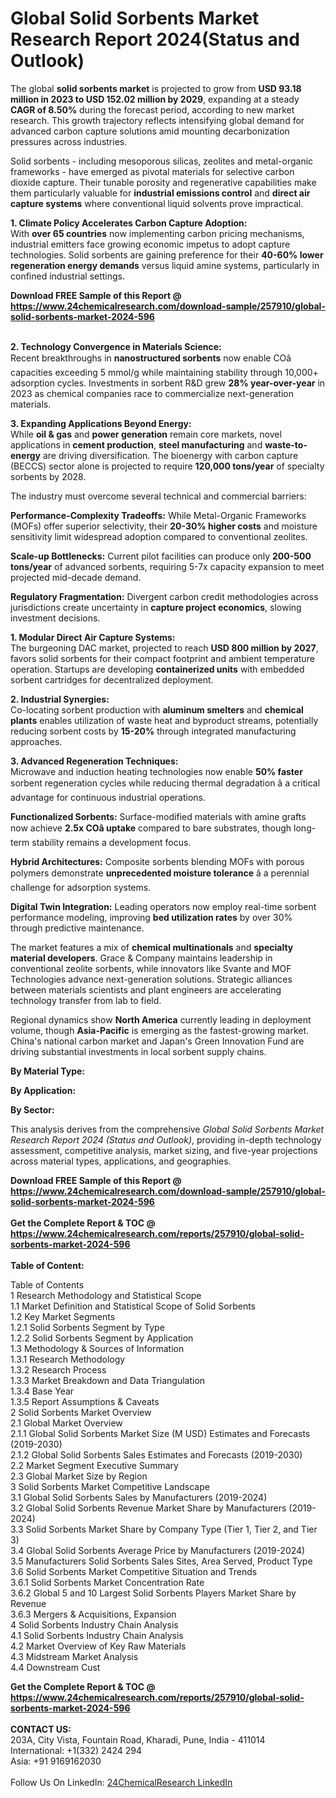 <h1>Global Solid Sorbents Market Research Report 2024(Status and Outlook)</h1><p>The global <strong>solid sorbents market</strong> is projected to grow from <strong>USD 93.18 million in 2023 to USD 152.02 million by 2029</strong>, expanding at a steady <strong>CAGR of 8.50%</strong> during the forecast period, according to new market research. This growth trajectory reflects intensifying global demand for advanced carbon capture solutions amid mounting decarbonization pressures across industries.</p><p>Solid sorbents - including mesoporous silicas, zeolites and metal-organic frameworks - have emerged as pivotal materials for selective carbon dioxide capture. Their tunable porosity and regenerative capabilities make them particularly valuable for <strong>industrial emissions control</strong> and <strong>direct air capture systems</strong> where conventional liquid solvents prove impractical.</p><p><strong>1. Climate Policy Accelerates Carbon Capture Adoption:</strong><br>
With <strong>over 65 countries</strong> now implementing carbon pricing mechanisms, industrial emitters face growing economic impetus to adopt capture technologies. Solid sorbents are gaining preference for their <strong>40-60% lower regeneration energy demands</strong> versus liquid amine systems, particularly in confined industrial settings.</p><div><b>Download FREE Sample of this Report @ 
            <a href="https://www.24chemicalresearch.com/download-sample/257910/global-solid-sorbents-market-2024-596">
            https://www.24chemicalresearch.com/download-sample/257910/global-solid-sorbents-market-2024-596</a></b></div><br><p><strong>2. Technology Convergence in Materials Science:</strong><br>
Recent breakthroughs in <strong>nanostructured sorbents</strong> now enable COâ capacities exceeding 5 mmol/g while maintaining stability through 10,000+ adsorption cycles. Investments in sorbent R&amp;D grew <strong>28% year-over-year</strong> in 2023 as chemical companies race to commercialize next-generation materials.</p><p><strong>3. Expanding Applications Beyond Energy:</strong><br>
While <strong>oil &amp; gas</strong> and <strong>power generation</strong> remain core markets, novel applications in <strong>cement production</strong>, <strong>steel manufacturing</strong> and <strong>waste-to-energy</strong> are driving diversification. The bioenergy with carbon capture (BECCS) sector alone is projected to require <strong>120,000 tons/year</strong> of specialty sorbents by 2028.</p><p>The industry must overcome several technical and commercial barriers:</p><p><strong>Performance-Complexity Tradeoffs:</strong> While Metal-Organic Frameworks (MOFs) offer superior selectivity, their <strong>20-30% higher costs</strong> and moisture sensitivity limit widespread adoption compared to conventional zeolites.</p><p><strong>Scale-up Bottlenecks:</strong> Current pilot facilities can produce only <strong>200-500 tons/year</strong> of advanced sorbents, requiring 5-7x capacity expansion to meet projected mid-decade demand.</p><p><strong>Regulatory Fragmentation:</strong> Divergent carbon credit methodologies across jurisdictions create uncertainty in <strong>capture project economics</strong>, slowing investment decisions.</p><p><strong>1. Modular Direct Air Capture Systems:</strong><br>
The burgeoning DAC market, projected to reach <strong>USD 800 million by 2027</strong>, favors solid sorbents for their compact footprint and ambient temperature operation. Startups are developing <strong>containerized units</strong> with embedded sorbent cartridges for decentralized deployment.</p><p><strong>2. Industrial Synergies:</strong><br>
Co-locating sorbent production with <strong>aluminum smelters</strong> and <strong>chemical plants</strong> enables utilization of waste heat and byproduct streams, potentially reducing sorbent costs by <strong>15-20%</strong> through integrated manufacturing approaches.</p><p><strong>3. Advanced Regeneration Techniques:</strong><br>
Microwave and induction heating technologies now enable <strong>50% faster</strong> sorbent regeneration cycles while reducing thermal degradation â a critical advantage for continuous industrial operations.</p><p><strong>Functionalized Sorbents:</strong> Surface-modified materials with amine grafts now achieve <strong>2.5x COâ uptake</strong> compared to bare substrates, though long-term stability remains a development focus.</p><p><strong>Hybrid Architectures:</strong> Composite sorbents blending MOFs with porous polymers demonstrate <strong>unprecedented moisture tolerance</strong> â a perennial challenge for adsorption systems.</p><p><strong>Digital Twin Integration:</strong> Leading operators now employ real-time sorbent performance modeling, improving <strong>bed utilization rates</strong> by over 30% through predictive maintenance.</p><p>The market features a mix of <strong>chemical multinationals</strong> and <strong>specialty material developers</strong>. Grace &amp; Company maintains leadership in conventional zeolite sorbents, while innovators like Svante and MOF Technologies advance next-generation solutions. Strategic alliances between materials scientists and plant engineers are accelerating technology transfer from lab to field.</p><p>Regional dynamics show <strong>North America</strong> currently leading in deployment volume, though <strong>Asia-Pacific</strong> is emerging as the fastest-growing market. China's national carbon market and Japan's Green Innovation Fund are driving substantial investments in local sorbent supply chains.</p><p><strong>By Material Type:</strong></p><p><strong>By Application:</strong></p><p><strong>By Sector:</strong></p><p>This analysis derives from the comprehensive <em>Global Solid Sorbents Market Research Report 2024 (Status and Outlook)</em>, providing in-depth technology assessment, competitive analysis, market sizing, and five-year projections across material types, applications, and geographies.</p><div><b>Download FREE Sample of this Report @ 
            <a href="https://www.24chemicalresearch.com/download-sample/257910/global-solid-sorbents-market-2024-596">
            https://www.24chemicalresearch.com/download-sample/257910/global-solid-sorbents-market-2024-596</a></b></div><br><div><b>Get the Complete Report & TOC @ 
            <a href="https://www.24chemicalresearch.com/reports/257910/global-solid-sorbents-market-2024-596">
            https://www.24chemicalresearch.com/reports/257910/global-solid-sorbents-market-2024-596</a></b></div><br>
            <b>Table of Content:</b><p>Table of Contents<br />
1 Research Methodology and Statistical Scope<br />
1.1 Market Definition and Statistical Scope of Solid Sorbents<br />
1.2 Key Market Segments<br />
1.2.1 Solid Sorbents Segment by Type<br />
1.2.2 Solid Sorbents Segment by Application<br />
1.3 Methodology & Sources of Information<br />
1.3.1 Research Methodology<br />
1.3.2 Research Process<br />
1.3.3 Market Breakdown and Data Triangulation<br />
1.3.4 Base Year<br />
1.3.5 Report Assumptions & Caveats<br />
2 Solid Sorbents Market Overview<br />
2.1 Global Market Overview<br />
2.1.1 Global Solid Sorbents Market Size (M USD) Estimates and Forecasts (2019-2030)<br />
2.1.2 Global Solid Sorbents Sales Estimates and Forecasts (2019-2030)<br />
2.2 Market Segment Executive Summary<br />
2.3 Global Market Size by Region<br />
3 Solid Sorbents Market Competitive Landscape<br />
3.1 Global Solid Sorbents Sales by Manufacturers (2019-2024)<br />
3.2 Global Solid Sorbents Revenue Market Share by Manufacturers (2019-2024)<br />
3.3 Solid Sorbents Market Share by Company Type (Tier 1, Tier 2, and Tier 3)<br />
3.4 Global Solid Sorbents Average Price by Manufacturers (2019-2024)<br />
3.5 Manufacturers Solid Sorbents Sales Sites, Area Served, Product Type<br />
3.6 Solid Sorbents Market Competitive Situation and Trends<br />
3.6.1 Solid Sorbents Market Concentration Rate<br />
3.6.2 Global 5 and 10 Largest Solid Sorbents Players Market Share by Revenue<br />
3.6.3 Mergers & Acquisitions, Expansion<br />
4 Solid Sorbents Industry Chain Analysis<br />
4.1 Solid Sorbents Industry Chain Analysis<br />
4.2 Market Overview of Key Raw Materials<br />
4.3 Midstream Market Analysis<br />
4.4 Downstream Cust</p><div><b>Get the Complete Report & TOC @ 
            <a href="https://www.24chemicalresearch.com/reports/257910/global-solid-sorbents-market-2024-596">
            https://www.24chemicalresearch.com/reports/257910/global-solid-sorbents-market-2024-596</a></b></div><br><b>CONTACT US:</b><br>
            203A, City Vista, Fountain Road, Kharadi, Pune, India - 411014<br>
            International: +1(332) 2424 294<br>
            Asia: +91 9169162030 <br><br>
            Follow Us On LinkedIn: <a href="https://www.linkedin.com/company/24chemicalresearch/">24ChemicalResearch LinkedIn</a>